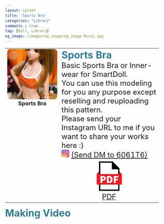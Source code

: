 ```yaml
---
layout: splash
title: 'Sports Bra'
categories: "Library"
comments : true
tag: [Doll, Library]
og_image: /images/og_image/og_image_Mirai.jpg
---
```

<table class="center" style="text-align: left;" >
  <tr>
    <td  rowspan='2' style="vertical-align: top;text-align: center;"><img alt="ClassicDRess" src="/images/2022-05-19-SportsBra/SportsBra.jpg" style="border-radius:10px;" />
    <br><b><font size="4"> Sports Bra </font></b> </td>
    <td colspan='5'> <font size="6" color="#2F7D95"> <b> Sports Bra </b></font> <br>
    <font size="5">Basic Sports Bra or Inner-wear for SmartDoll.<br>
    You can use this modeling for you any purpose except reselling and reuploading this pattern.<br>
    Please send your Instagram URL to me if you want to share your works here :) <br>
    <a href="https://www.instagram.com/t6_6061/"> <img src="/images/2022-02-27-SewingTorso/insta.jpg" width="25" height ="25"></a>  <a href="https://www.instagram.com/t6_6061/">(Send DM to 6061T6)</a></font></td>
  </tr>
  <tr style="vertical-align: top">
  <td style="text-align: center;"> <a href="/Library/SportsBra/(6061T6)SportsBra.pdf" donwload> <img src="/images/2022-05-19-SportsBra/PDF.jpg"><br><font size="5">PDF</font></a></td>
  </tr>
</table>

<font size="6" color="#2F7D95"> <b>Making Video</b> <br></font><font size="2">
</font>

